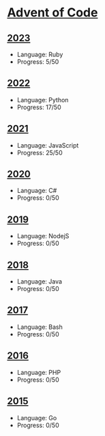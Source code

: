 # [Advent of Code](https://adventofcode.com)

## [2023](https://adventofcode.com/2023)
- Language: Ruby
- Progress: 5/50

## [2022](https://adventofcode.com/2022)
- Language: Python
- Progress: 17/50

## [2021](https://adventofcode.com/2021)
- Language: JavaScript
- Progress: 25/50

## [2020](https://adventofcode.com/2020)
- Language: C#
- Progress: 0/50

## [2019](https://adventofcode.com/2019)
- Language: NodejS
- Progress: 0/50

## [2018](https://adventofcode.com/2018)
- Language: Java
- Progress: 0/50

## [2017](https://adventofcode.com/2017)
- Language: Bash
- Progress: 0/50

## [2016](https://adventofcode.com/2016)
- Language: PHP
- Progress: 0/50

## [2015](https://adventofcode.com/2015)
- Language: Go
- Progress: 0/50

